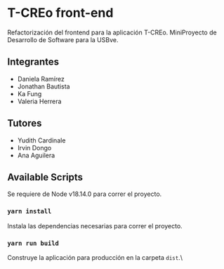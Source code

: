 # T-CREo front-end

Refactorización del frontend para la aplicación T-CREo. MiniProyecto de Desarrollo de Software para la USBve.

## Integrantes

* Daniela Ramírez
* Jonathan Bautista
* Ka Fung
* Valeria Herrera

## Tutores

* Yudith Cardinale
* Irvin Dongo
* Ana Aguilera

## Available Scripts

Se requiere de Node v18.14.0 para correr el proyecto.

### `yarn install`

Instala las dependencias necesarias para correr el proyecto.

### `yarn run build`

Construye la aplicación para producción en la carpeta `dist`.\

